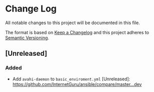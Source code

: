 # Change Log
All notable changes to this project will be documented in this file.

The format is based on [Keep a Changelog](http://keepachangelog.com/)
and this project adheres to [Semantic Versioning](http://semver.org/).


## [Unreleased]
### Added
 - Add `avahi-daemon` to `basic_enviroment.yml`
[Unreleased]: https://github.com/InternetGuru/ansible/compare/master...dev
